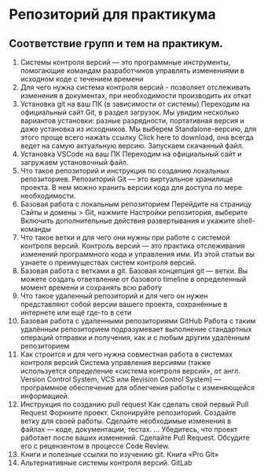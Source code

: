 # Репозиторий для практикума
## Соответствие групп и тем на практикум.

1. Системы контроля версий — это программные инструменты, помогающие командам разработчиков управлять изменениями в исходном коде с течением времени
2. Для чего нужна система контроля версий - позволяет отслеживать изменения в документах, при необходимости производить их откат
3. Установка git на ваш ПК (в зависимости от системы) Переходим на официальный сайт Git, в раздел загрузок. Мы увидим несколько вариантов установки: разные разрядности, портативная версия и даже установка из исходников. Мы выберем Standalone-версию, для этого проще всего нажать ссылку Click here to download, она всегда ведет на самую актуальную версию. Запускаем скачанный файл.
4. Установка VSCode на ваш ПК Переходим на официальный сайт и загружаем установочный файл.
5. Что такое репозиторий и инструкция по созданию локальных репозиториев. Репозиторий Git — это виртуальное хранилище проекта. В нем можно хранить версии кода для доступа по мере необходимости.
6. Базовая работа с локальным репозиторием Перейдите на страницу Сайты и домены > Git, нажмите Настройки репозитория, выберите Включить дополнительные действия развертывания и укажите shell-команды
7. Что такое ветки и для чего они нужны при работе с системой контроля версий. Контроль версий — это практика отслеживания изменений программного кода и управления ими. Из этой статьи вы узнаете о преимуществах систем контроля версий.
8. Базовая работа с ветками в git. Базовая концепция git — ветки. Вы можете создать ответвление от базового timeline в определенный момент времени и сохранять всю работу
9. Что такое удаленный репозиторий и для чего он нужен представляют собой версии вашего проекта, сохранённые в интернете или ещё где-то в сети
10. Базовая работа с удаленными репозиториями GitHub Работа с таким удалённым репозиторием подразумевает выполнение стандартных операций отправки и получения, как и с любым другим удалённым репозиторием
11. Как строится и для чего нужна совместная работа в системах контроля версий Система управления версиями (также используется определение «система контроля версий», от англ. Version Control System, VCS или Revision Control System) — программное обеспечение для облегчения работы с изменяющейся информацией.
12. Инструкция по созданию pull request Как сделать свой первый Pull Request
Форкните проект.
Склонируйте репозиторий.
Создайте ветку для своей работы.
Сделайте необходимые изменения в файлах — коде, документации, тестах. ...
Убедитесь, что проект работает после ваших изменений.
Сделайте Pull Request.
Обсудите его с рецензентом в процессе Code Review.
13. Книги и полезные ссылки по изучению git. Книга «Pro Git»
14. Альтернативные системы контроля версий. GitLab
